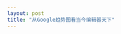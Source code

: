 ```yaml
---
layout: post
title: "从Google趋势图看当今编辑器天下"
---
```


<script type="text/javascript" src="//www.google.com/trends/embed.js?hl=en-US&q=Emacs,+VIM,+Sublime+Text,+Notepad%2B%2B,+Textmate&cmpt=q&content=1&cid=TIMESERIES_GRAPH_0&export=5&w=700&h=430"></script>
